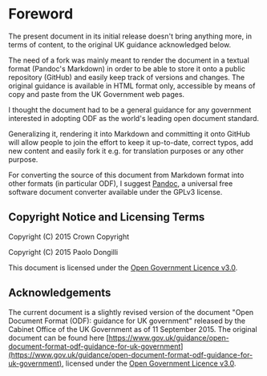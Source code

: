 <!--
Copyright (C) 2015 Crown Copyright
Copyright (C) 2015 Paolo Dongilli

List of contributors:
- Cabinet Office, UK Government
- Paolo Dongilli, Autonomous Province of Bozen-Bolzano, South Tyrol, Italy
- ADD YOUR NAME HERE

This file is part of the document "Open Document Format (ODF) - A Guidance for Governments" which is licensed under the terms of the Open Government License v3.0 (http://www.nationalarchives.gov.uk/doc/open-government-licence/version/3/).

The whole document is a revised version of the document "Open Document Format (ODF): guidance for UK government" released by the Cabinet Office of the UK Government as of 11 September 2015. The original document can be found at https://www.gov.uk/guidance/open-document-format-odf-guidance-for-uk-government, licensed under the same Open Government Licence v3.0.
-->

# Foreword

The present document in its initial release doesn't bring anything more, in terms of content, to the original UK guidance acknowledged below. 

The need of a fork was mainly meant to render the document in a textual format (Pandoc's Markdown) in order to be able to store it onto a public repository (GitHub) and easily keep track of versions and changes.
The original guidance is available in HTML format only, accessible by means of copy and paste from the UK Government web pages. 

I thought the document had to be a general guidance for any government interested in adopting ODF as the world's leading open document standard. 

Generalizing it, rendering it into Markdown and committing it onto GitHub will allow people to join the effort to keep it up-to-date, correct typos, add new content and easily fork it e.g. for translation purposes or any other purpose.

For converting the source of this document from Markdown format into other formats (in particular ODF), I suggest [Pandoc](http://pandoc.org/), a universal free software document converter available under the GPLv3 license. 

## Copyright Notice and Licensing Terms

Copyright (C) 2015 Crown Copyright 

Copyright (C) 2015 Paolo Dongilli

This document is licensed under the [Open Government Licence v3.0](http://www.nationalarchives.gov.uk/doc/open-government-licence/version/3/).

## Acknowledgements

The current document is a slightly revised version of the document "Open Document Format (ODF): guidance for UK government" released by the Cabinet Office of the UK Government as of 11 September 2015. The original document can be found here [https://www.gov.uk/guidance/open-document-format-odf-guidance-for-uk-government](https://www.gov.uk/guidance/open-document-format-odf-guidance-for-uk-government), licensed under the [Open Government Licence v3.0](http://www.nationalarchives.gov.uk/doc/open-government-licence/version/3/).


